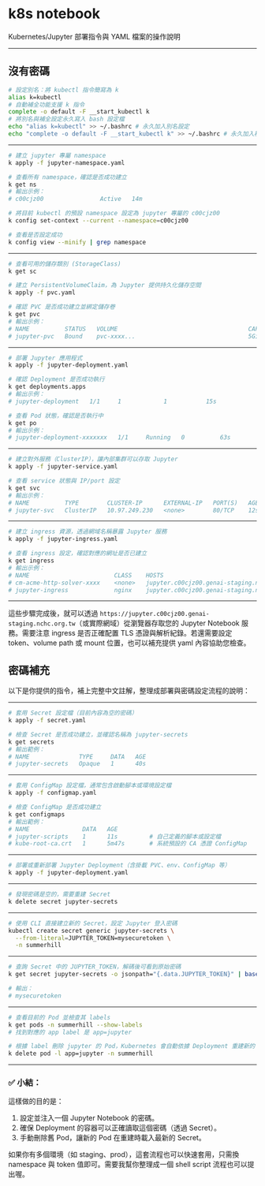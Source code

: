# k8s notebook

 Kubernetes/Jupyter 部署指令與 YAML 檔案的操作說明

---

## 沒有密碼
```bash
# 設定別名：將 kubectl 指令簡寫為 k
alias k=kubectl
# 自動補全功能支援 k 指令
complete -o default -F __start_kubectl k
# 將別名與補全設定永久寫入 bash 設定檔
echo "alias k=kubectl" >> ~/.bashrc # 永久加入別名設定
echo "complete -o default -F __start_kubectl k" >> ~/.bashrc # 永久加入補全設定
```

---

```bash
# 建立 jupyter 專屬 namespace
k apply -f jupyter-namespace.yaml

# 查看所有 namespace，確認是否成功建立
k get ns 
# 輸出示例：
# c00cjz00                Active   14m

# 將目前 kubectl 的預設 namespace 設定為 jupyter 專屬的 c00cjz00
k config set-context --current --namespace=c00cjz00

# 查看是否設定成功
k config view --minify | grep namespace
```

---

```bash
# 查看可用的儲存類別 (StorageClass)
k get sc

# 建立 PersistentVolumeClaim，為 Jupyter 提供持久化儲存空間
k apply -f pvc.yaml

# 確認 PVC 是否成功建立並綁定儲存卷
k get pvc
# 輸出示例：
# NAME          STATUS   VOLUME                                     CAPACITY   ACCESS MODES   STORAGECLASS   VOLUMEATTRIBUTESCLASS   AGE
# jupyter-pvc   Bound    pvc-xxxx...                                5Gi        RWO            csi-pgha       <unset>                 4m59s
```

---

```bash
# 部署 Jupyter 應用程式
k apply -f jupyter-deployment.yaml

# 確認 Deployment 是否成功執行
k get deployments.apps 
# 輸出示例：
# jupyter-deployment   1/1     1            1           15s

# 查看 Pod 狀態，確認是否執行中
k get po 
# 輸出示例：
# jupyter-deployment-xxxxxxx   1/1     Running   0          63s
```

---

```bash
# 建立對外服務（ClusterIP），讓內部集群可以存取 Jupyter
k apply -f jupyter-service.yaml

# 查看 service 狀態與 IP/port 設定
k get svc 
# 輸出示例：
# NAME          TYPE        CLUSTER-IP      EXTERNAL-IP   PORT(S)   AGE
# jupyter-svc   ClusterIP   10.97.249.230   <none>        80/TCP    12s
```

---

```bash
# 建立 ingress 資源，透過網域名稱暴露 Jupyter 服務
k apply -f jupyter-ingress.yaml

# 查看 ingress 設定，確認對應的網址是否已建立
k get ingress 
# 輸出示例：
# NAME                        CLASS    HOSTS                                        ADDRESS   PORTS     AGE
# cm-acme-http-solver-xxxx    <none>   jupyter.c00cjz00.genai-staging.nchc.org.tw             80        17s
# jupyter-ingress             nginx    jupyter.c00cjz00.genai-staging.nchc.org.tw             80, 443   24s
```

---

這些步驟完成後，就可以透過 `https://jupyter.c00cjz00.genai-staging.nchc.org.tw`（或實際網域）從瀏覽器存取您的 Jupyter Notebook 服務。需要注意 ingress 是否正確配置 TLS 憑證與解析紀錄。若還需要設定 token、volume path 或 mount 位置，也可以補充提供 yaml 內容協助您檢查。



## 密碼補充
以下是你提供的指令，補上完整中文註解，整理成部署與密碼設定流程的說明：

---

```bash
# 套用 Secret 設定檔（目前內容為空的密碼）
k apply -f secret.yaml

# 檢查 Secret 是否成功建立，並確認名稱為 jupyter-secrets
k get secrets 
# 輸出範例：
# NAME              TYPE     DATA   AGE
# jupyter-secrets   Opaque   1      40s
```

---

```bash
# 套用 ConfigMap 設定檔，通常包含啟動腳本或環境設定檔
k apply -f configmap.yaml

# 檢查 ConfigMap 是否成功建立
k get configmaps 
# 輸出範例：
# NAME               DATA   AGE
# jupyter-scripts    1      11s         # 自己定義的腳本或設定檔
# kube-root-ca.crt   1      5m47s       # 系統預設的 CA 憑證 ConfigMap
```

---

```bash
# 部署或重新部署 Jupyter Deployment（含掛載 PVC、env、ConfigMap 等）
k apply -f jupyter-deployment.yaml
```

---

```bash
# 發現密碼是空的，需要重建 Secret
k delete secret jupyter-secrets
```

---

```bash
# 使用 CLI 直接建立新的 Secret，設定 Jupyter 登入密碼
kubectl create secret generic jupyter-secrets \
  --from-literal=JUPYTER_TOKEN=mysecuretoken \
  -n summerhill
```

---

```bash
# 查詢 Secret 中的 JUPYTER_TOKEN，解碼後可看到原始密碼
k get secret jupyter-secrets -o jsonpath="{.data.JUPYTER_TOKEN}" | base64 --decode

# 輸出：
# mysecuretoken
```

---

```bash
# 查看目前的 Pod 並檢查其 labels
k get pods -n summerhill --show-labels
# 找到對應的 app label 是 app=jupyter
```

```bash
# 根據 label 刪除 jupyter 的 Pod，Kubernetes 會自動依據 Deployment 重建新的 Pod
k delete pod -l app=jupyter -n summerhill
```

---

### ✅ 小結：

這樣做的目的是：

1. 設定並注入一個 Jupyter Notebook 的密碼。
2. 確保 Deployment 的容器可以正確讀取這個密碼（透過 Secret）。
3. 手動刪除舊 Pod，讓新的 Pod 在重建時載入最新的 Secret。

如果你有多個環境（如 staging、prod），這套流程也可以快速套用，只需換 namespace 與 token 值即可。需要我幫你整理成一個 shell script 流程也可以提出喔。

